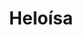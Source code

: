 ---
title: Heloísa
artigo: a
picture: /images/h/Heloisa.jpg
background: /images/fundos/compose.jpg
style: style-vermelho2
description: Heloísa é um dos nomes...
full-description: Heloísa é um dos nomes clássicos mais bonitos, tanto por sua grafia, quanto por sua sonoridade. A sua origem é francesa e alemã e tem alguns significados como  "combatente gloriosa", "guerreira famosa", "famosa na guerra" e, ainda, "saudável".  As pessoas que se chamam Heloísa costumam ser destemidas, prestativas e independentes. Gostou?!
---